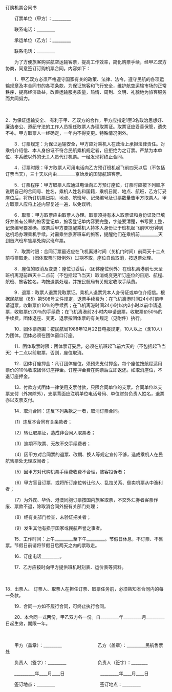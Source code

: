 



订购机票合同书



 

　　订票单位（甲方）：_________

　　联系电话：_________　　

　　承运单位（乙方）：_________

　　联系电话：_________　　

　　为了方便旅客购买航空运输客票，提高工作效率，简化购票手续，经甲乙双方协商，同意签订订购机票合同。内容如下：　　

　　1．甲乙双方必须严格遵守国家有关的政策、法律、法令，遵守民航的各项运输规章及本合同书的各项条款，为保证旅客和飞行安全，维护航空运输市场的正常秩序，提高经济效益，改善运输服务质量，热情、周到、文明、礼貌地为旅客服务而共同努力。

　　

2．为保证运输安全、
有利于甲、乙双方的合作，甲方应指定1至3名政治思想好、廉洁奉公、遵纪守法的工作人员担任取票人办理取票证。取票证应妥善保管，遗失不补。甲方取票人一经确定，一年内不得变更。特殊情况例外。　　

　　3．订票规定：为保证运输安全，甲方应对乘机人在政治上承担法律责任。对乘机介绍信、本人身份证不符合民航乘机规定者，应拒绝为之订票。严禁为本单位、本系统以外的无关人员代订机票。一经发现将终止合同。　　

　　4．订票时限：甲方取票人可用电话向乙方预订班机起飞前四天以后（不包括订票当天），三十天以内由_________京始发的国际航班客票。　　

　　5．订票程序：甲方取票人应通过电话向乙方预订座位，订票时应按下列顺序说明自己的合同号、姓名，乘机人姓名和国籍，乘机日期、地点、航班，乙方订妥座位后，将所订机票日期、地点、航班号、记录编号及订票数量告甲方取票人，甲方取票人应将上述内容复述一遍，以免误听。　　

　　6．取票：甲方取票应由取票人办理。取票须持有本人取票证和身份证及已填好并盖有公章的旅客登记单，旅客登记单内容要完整，字迹要清楚，书写要工整，记录编号要准确。取票后甲方要提醒乘机人持本人身份证于班机起飞前90分钟到达机场办理乘机手续。对需乘坐旅客班车的旅客，提醒他们在乘机前_________天到首汽班车售票处购买班车票。　　

　　7．取票时限：合同订票最迟应在飞机离港时间（关机门时间）前两天十二点前将票取走。（团体取票时限例外）过期不取，座位自动取消，按退票处理。　　

　　8．座位的取消及变更：座位订妥后，（团体座位例外）在班机离港前七天至班机离港前四天十二点前（不包括起飞当天）取消或变更所订座位的日期、航程、航班、旅客姓名，均按退票处理，并按民航局有关规定收取手续费。　　

　　9．退票：取票人退票凭取票证。乘机人退票凭本人身份证或单位介绍信。根据民航局（85）第508号文件规定，退票手续费为：在飞机离港时间24小时前申请退票，收取票价10％的手续费；在飞机离港时间24小时以内2小时以前申请退票，收取票价20％的手续费；在飞机离港前2小时内申请退票，收取票价50％的手续费，团体退座、变更、退票按团体票的有关规定（见附件）执行。　　

　　10．团体票范围：按民航局1988年12月22日电报规定，10人以上（含10人）为团体。团体必须在团体窗口订座。　　

　　11．团体取票时限：团体票订妥后，必须在航班起飞前六天的（不包括起飞当天）十二点以前取票，否则，座位取消。　　

　　12．团体订座押金：凡订团体座位，须预先支付押金。每个座位按航程适用票价的10％收取团体订座押金。订座押金费在购票后立即返还。如取消座位，不退订座押金。　　

　　13．付款方式团体一律使用支票付款，只限合同单位的支票。合同单位以支票支付（外宾除外），支票背面应注明单位电话号码、单位财务负责人姓名，退票亦以支票支付。　　

　　14．取消合同：违反下列条款之一者，取消订票合同。

　　（1）违反本合同有关条款者；

　　（2）转让取票证，造成非合同人取票者；

　　（3）逾期不取票、无故不交手续费者；

　　（4）因甲方对合同票的退票、改期、换人等规定宣传不够，造成乘机人在民航售票处无理取闹者；

　　（5）因甲方对代购机票手续费收费不合理，旅客投诉者；

　　（6）甲方盲目订票，或将所订座位转让他人、乱拉关系、倒卖机票从中渔利者；

　　（7）为外宾、华侨、港澳同胞订票按国内旅客取票，不交外汇券者客票作废、票款不退，除取消合同外报有关部门处理；

　　（8）经有关部门检查，未验证把关者；

　　（9）发生其他有损于国家或民航声誉之事者。　　

　　15．工作时间：上午_________至下午_________。节假日休息，不订票、不售票。节假日前请将节假日后两天之内的票取走。　　

　　16．订座电话_________。　　

　　17．乙方应按时向甲方提供班机时刻表、运价表等资料。

　　

18．出票人、
订票人、取票人在担任订票、取票任务前，必须熟知本合同内的每一条款。　　

　　19．合同一方如不履行合同，可终止执行合同。　　

　　20．本合同一式两份，甲乙双方各一份。自_________年_________月_________日起生效，期限一年。　

　　　

　　甲方（盖章）：_________　　　　　　　　乙方（盖章）：_________民航售票处　　

　　负责人（签字）：_________　　　　　　　负责人（签字）：________

　　__________年____月____日　　　　　　　　_________年____月____日　　

　　签订地点：_________　　　　　　　　　　签订地点：_________